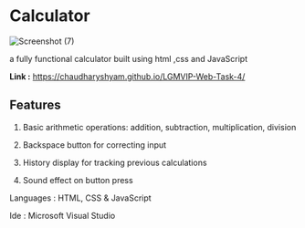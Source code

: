 # Calculator

![Screenshot (7)](https://github.com/ChaudharyShyam/LGMVIP-Web-Task-4/assets/150513922/96824d25-a84a-4943-86e0-91424721609f)


a fully functional calculator built using html ,css and JavaScript

**Link :**  https://chaudharyshyam.github.io/LGMVIP-Web-Task-4/

## Features

1. Basic arithmetic operations: addition, subtraction, multiplication, division
  
2. Backspace button for correcting input
  
3. History display for tracking previous calculations
  
4. Sound effect on button press


Languages : HTML, CSS & JavaScript

Ide : Microsoft Visual Studio


